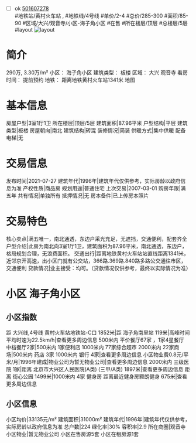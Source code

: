 - [ ] ok [501607278](https://bj.5i5j.com/ershoufang/501607278.html)  
 #地铁站/黄村火车站 ,  #地铁线/4号线
#单价/2-4 #总价/285-300 #面积/85-90   #区域/大兴/观音寺/小区-海子角小区 #在售 #所在楼层/顶层 #总楼层/5层 #layout 
![layout](http://image2a.5i5j.com/bdir/layout/722eca16b632481aa192b977dc00b715.jpg_P5.jpg) 
# 简介 
 290万,  3.30万/m² 
小区： 海子角小区
建筑类型： 板楼
区域： 大兴 观音寺
看房时间： 提前预约
地铁： 距离地铁黄村火车站1341米 地图
# 基本信息 
 房屋户型|3室1厅1卫
所在楼层|顶层/5层
建筑面积|87.96平米
户型结构|平层
建筑类型|板楼
房屋朝向|南北
建筑结构|砖混
装修情况|简装
供暖方式|集中供暖
配备电梯|无
# 交易信息 
 发布时间|2021-07-27
建筑年代|1996年|建筑年代仅供参考，实际房龄以政府信息为准
产权性质|商品房
规划用途|普通住宅
上次交易|2007-03-01
购房年限|满五年
共有情况|单独所有
抵押情况|无
房本备件|已上传房本照片
# 交易特色 
 核心卖点|满五唯一，南北通透，东边户采光充足，无遮挡，交通便利，配套齐全
户型介绍|此房为南北向3室1厅1卫，建筑面积为87.96平米，南北通透，东边户，格局规划合理，无浪费面积。
交通出行|距离地铁黄村火车站站直线距离1341米，近邻京开高速，出小区门就有公交站，366路.369路.840路多路公交通往市区，交通便利
贷款情况|业主接受：均可。（贷款情况仅供参考，最终以实际情况为准）
# 小区 海子角小区
## 小区指数 
 距 大兴线,4号线 黄村火车站地铁站-C口 1852米|距 海子角南里站 119米|高峰时间平均时速为22.5km/h|查看更多周边信息
500米内 平价餐厅67家 ，1家4星餐厅
中档餐厅2家|500米内 1家便利店
1000米内 77家综合超市
2000米内 22家商场|500米内 药店 3家
1000米内 银行 4家|查看更多周边信息
小区物业费0.8元/平米/月|1996年建成|物业公司为暂无物业公司|查看更多周边信息
2000米内 三级医院 1家|距离 北京市大兴区人民医院(A类) (三甲/A类) 1897米|查看更多周边信息
距离 街心公园 1499米|1000米内 4家 健身房
距离最近健身房颢朗健身 675米|查看更多周边信息
## 小区信息 
 小区均价|33135元/m²
建筑面积|31000m²
建筑年代|1996年|建筑年代仅供参考，实际房龄以政府信息为准
总户数|224
绿化率|30%
容积率|2.9
所在商圈|观音寺
小区物业|暂无物业公司
小区在售房源5套
小区在租房源1套
